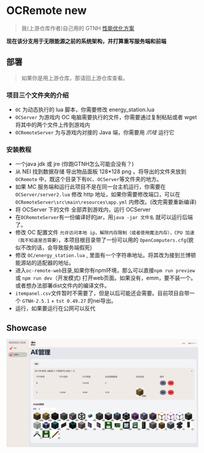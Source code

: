 # OCRemote new

> 我(上游仓库作者)自己用的 GTNH [性能优化方案](docs/performance.md)

**现在该分支用于无限能源之前的系统架构，并打算重写服务端和前端**


## 部署

> 如果你是用上游仓库，那请回上游仓库查看。

### 项目三个文件夹的介绍

- `OC` 为动态执行的 lua 脚本，你需要修改 energy_station.lua
- `OCServer` 为游戏内 OC 电脑需要执行的文件，你需要通过复制粘贴或者 wget 将其中的两个文件上传到游戏内
- `OCRemoteServer` 为与游戏内对接的 Java 端，你需要用 *爪哇* 运行它

### 安装教程

- 一个java jdk 或 jre (你跑GTNH怎么可能会没有？)
- 从 NEI 找到数据存储 导出物品面板 128*128 png 。将导出的文件夹放到 `OCRemote` 中，既这个目录下有`OC`、`OCServer`等文件夹的地方。
- 如果 MC 服务端和运行此项目不是在同一台主机运行，你需要在 `OCServer/server2.lua` 修改 http 地址，如果你需要修改端口，可以在 `OCRemoteServer\src\main\resources\app.yml` 内修改。(改完需要重新编译)
- 将 OCServer 下的文件 全部弄到游戏内，运行 OCServer
- 在`OCRemoteServer`有一份编译好的jar，用`java -jar 文件名` 就可以运行后端了。
- 修改 OC 配置文件 `允许访问本地 ip，解除内存限制（或者使用魔法内存），CPU 加速（我不知道是否需要）`，本项目根目录带了一份可以用的 `OpenComputers.cfg`(貌似不改的话，会导致服务端假死)
- 修改 `OC/energy_station.lua` , 里面有一个字符串地址。将其改为接到兰博顿能源站的适配器的地址。
- 进入`oc-remote-web`目录,如果你有npm环境，那么可以直接`npm run preview` 或 `npm run dev`（开发模式) 打开web页面。如果没有，emm，要不装一个。或者想办法部署dist文件内的编译文件。
- `itempanel.csv`文件暂时不需要了，但是以后可能还会需要。目前项目自带一个 `GTNH-2.5.1` + `tst 0.49.27` 的nei导出。
- 运行，如果要运行在公网可以反代

## Showcase
![a](docs/1.png)
